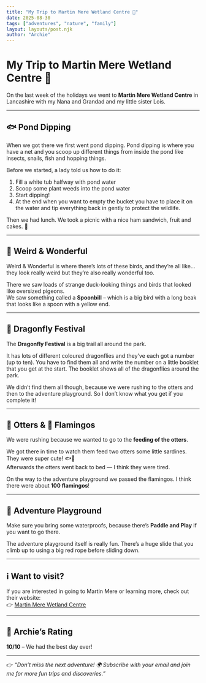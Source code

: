 ```yaml
---
title: "My Trip to Martin Mere Wetland Centre 🦦"
date: 2025-08-30
tags: ["adventures", "nature", "family"]
layout: layouts/post.njk
author: "Archie"
---
```


# My Trip to Martin Mere Wetland Centre 🦦

On the last week of the holidays we went to **Martin Mere Wetland Centre** in Lancashire with my Nana and Grandad and my little sister Lois.

---

## 🐟 Pond Dipping
When we got there we first went pond dipping. Pond dipping is where you have a net and you scoop up different things from inside the pond like insects, snails, fish and hopping things.  

Before we started, a lady told us how to do it:
1. Fill a white tub halfway with pond water  
2. Scoop some plant weeds into the pond water  
3. Start dipping!  
4. At the end when you want to empty the bucket you have to place it on the water and tip everything back in gently to protect the wildlife.  

Then we had lunch. We took a picnic with a nice ham sandwich, fruit and cakes. 🍰

---

## 🦤 Weird & Wonderful
Weird & Wonderful is where there’s lots of these birds, and they’re all like… they look really weird but they’re also really wonderful too.  

There we saw loads of strange duck-looking things and birds that looked like oversized pigeons.  
We saw something called a **Spoonbill** – which is a big bird with a long beak that looks like a spoon with a yellow end.

---

## 🐲 Dragonfly Festival
The **Dragonfly Festival** is a big trail all around the park.  

It has lots of different coloured dragonflies and they’ve each got a number (up to ten). You have to find them all and write the number on a little booklet that you get at the start. The booklet shows all of the dragonflies around the park.  

We didn’t find them all though, because we were rushing to the otters and then to the adventure playground. So I don’t know what you get if you complete it!

---

## 🦦 Otters & 🦩 Flamingos
We were rushing because we wanted to go to the **feeding of the otters**.  

We got there in time to watch them feed two otters some little sardines. They were super cute! 🐟🦦  
Afterwards the otters went back to bed — I think they were tired.  

On the way to the adventure playground we passed the flamingos. I think there were about **100 flamingos**!  

---

## 🛝 Adventure Playground
Make sure you bring some waterproofs, because there’s **Paddle and Play** if you want to go there.  

The adventure playground itself is really fun. There’s a huge slide that you climb up to using a big red rope before sliding down.  

---

## ℹ️ Want to visit?
If you are interested in going to Martin Mere or learning more, check out their website:  
👉 [Martin Mere Wetland Centre](https://www.wwt.org.uk/wetland-centres/martin-mere)

---

## 🏅 Archie’s Rating
**10/10** – We had the best day ever!

---

👉 *“Don’t miss the next adventure! 🌍 Subscribe with your email and join me for more fun trips and discoveries.”*
